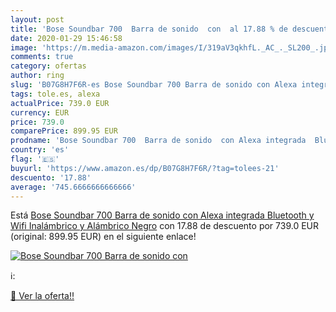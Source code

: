 ```yaml
---
layout: post
title: 'Bose Soundbar 700  Barra de sonido  con  al 17.88 % de descuento'
date: 2020-01-29 15:46:58
image: 'https://m.media-amazon.com/images/I/319aV3qkhfL._AC_._SL200_.jpg'
comments: true
category: ofertas
author: ring
slug: 'B07G8H7F6R-es Bose Soundbar 700 Barra de sonido con Alexa integrada...'
tags: tole.es, alexa
actualPrice: 739.0 EUR
currency: EUR
price: 739.0
comparePrice: 899.95 EUR
prodname: 'Bose Soundbar 700  Barra de sonido  con Alexa integrada  Bluetooth y Wifi  Inalámbrico y Alámbrico  Negro'
country: 'es'
flag: '🇪🇸'
buyurl: 'https://www.amazon.es/dp/B07G8H7F6R/?tag=tolees-21'
descuento: '17.88'
average: '745.6666666666666'
---
```


Está [Bose Soundbar 700  Barra de sonido  con Alexa integrada  Bluetooth y Wifi  Inalámbrico y Alámbrico  Negro](https://www.amazon.es/dp/B07G8H7F6R/?tag=tolees-21) con 17.88 de descuento por 739.0 EUR (original: 899.95 EUR) en el siguiente enlace!

[![Bose Soundbar 700  Barra de sonido  con ](https://m.media-amazon.com/images/I/319aV3qkhfL._AC_._SL200_.jpg)](https://www.amazon.es/dp/B07G8H7F6R/?tag=tolees-21)

ℹ️:


[🛒 Ver la oferta!!](https://www.amazon.es/dp/B07G8H7F6R/?tag=tolees-21)
